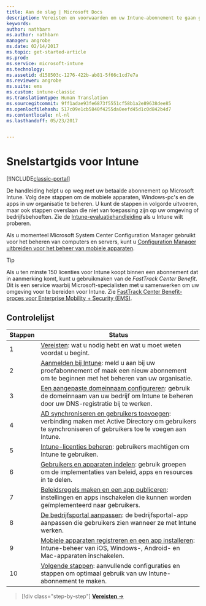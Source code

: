 ```yaml
---
title: Aan de slag | Microsoft Docs
description: Vereisten en voorwaarden om uw Intune-abonnement te gaan gebruiken
keywords: 
author: nathbarn
ms.author: nathbarn
manager: angrobe
ms.date: 02/14/2017
ms.topic: get-started-article
ms.prod: 
ms.service: microsoft-intune
ms.technology: 
ms.assetid: d158503c-1276-422b-ab81-5f66c1cd7e7a
ms.reviewer: angrobe
ms.suite: ems
ms.custom: intune-classic
ms.translationtype: Human Translation
ms.sourcegitcommit: 9ff1adae93fe6873f5551cf58b1a2e89638dee85
ms.openlocfilehash: 517c09e1cb5840f4255da0eefd45d1c0d842b4d7
ms.contentlocale: nl-nl
ms.lasthandoff: 05/23/2017


---
```



# <a name="intune-quick-start-guide"></a>Snelstartgids voor Intune

[!INCLUDE[classic-portal](../includes/classic-portal.md)]

De handleiding helpt u op weg met uw betaalde abonnement op Microsoft Intune. Volg deze stappen om de mobiele apparaten, Windows-pc's en de apps in uw organisatie te beheren. U kunt de stappen in volgorde uitvoeren, maar ook stappen overslaan die niet van toepassing zijn op uw omgeving of bedrijfsbehoeften. Zie de [Intune-evaluatiehandleiding](/intune-classic/understand-explore/get-started-with-a-30-day-trial-of-microsoft-intune) als u Intune wilt proberen.  

Als u momenteel Microsoft System Center Configuration Manager gebruikt voor het beheren van computers en servers, kunt u [Configuration Manager uitbreiden voor het beheer van mobiele apparaten](https://docs.microsoft.com/sccm/mdm/understand/choose-between-standalone-intune-and-hybrid-mobile-device-management).

>[!TIP]
>Als u ten minste 150 licenties voor Intune koopt binnen een abonnement dat in aanmerking komt, kunt u gebruikmaken van de *FastTrack Center Benefit*. Dit is een service waarbij Microsoft-specialisten met u samenwerken om uw omgeving voor te bereiden voor Intune. Zie [FastTrack Center Benefit-proces voor Enterprise Mobility + Security (EMS)](https://docs.microsoft.com/enterprise-mobility-security/Solutions/enterprise-mobility-fasttrack-program).

## <a name="checklist"></a>Controlelijst

| Stappen | Status  |
| ------------- |-------------|
| 1  | [Vereisten](what-to-know-before-you-start-microsoft-intune.md): wat u nodig hebt en wat u moet weten voordat u begint.|
| 2 |  [Aanmelden bij Intune](start-with-a-paid-subscription-to-microsoft-intune-step-1.md): meld u aan bij uw proefabonnement of maak een nieuw abonnement om te beginnen met het beheren van uw organisatie.   |  
| 3 | [Een aangepaste domeinnaam configureren](start-with-a-paid-subscription-to-microsoft-intune-step-2.md): gebruik de domeinnaam van uw bedrijf om Intune te beheren door uw DNS-registratie bij te werken.   |
| 4 | [AD synchroniseren en gebruikers toevoegen](start-with-a-paid-subscription-to-microsoft-intune-step-3.md): verbinding maken met Active Directory om gebruikers te synchroniseren of gebruikers toe te voegen aan Intune.  |
| 5 | [Intune-licenties beheren](start-with-a-paid-subscription-to-microsoft-intune-step-4.md): gebruikers machtigen om Intune te gebruiken.|
| 6 | [Gebruikers en apparaten indelen](start-with-a-paid-subscription-to-microsoft-intune-step-5.md): gebruik groepen om de implementaties van beleid, apps en resources in te delen. |
| 7 | [Beleidsregels maken en een app publiceren](start-with-a-paid-subscription-to-microsoft-intune-step-6.md): instellingen en apps inschakelen die kunnen worden geïmplementeerd naar gebruikers. |
| 8 | [De bedrijfsportal aanpassen](start-with-a-paid-subscription-to-microsoft-intune-step-7.md): de bedrijfsportal-app aanpassen die gebruikers zien wanneer ze met Intune werken.  |
| 9 | [Mobiele apparaten registreren en een app installeren](start-with-a-paid-subscription-to-microsoft-intune-step-8.md): Intune-beheer van iOS, Windows-, Android- en Mac-apparaten inschakelen. |
|10 | [Volgende stappen](post-configuration-tasks.md): aanvullende configuraties en stappen om optimaal gebruik van uw Intune-abonnement te maken.|


>[!div class="step-by-step"]
[**Vereisten** &rarr;](what-to-know-before-you-start-microsoft-intune.md)

